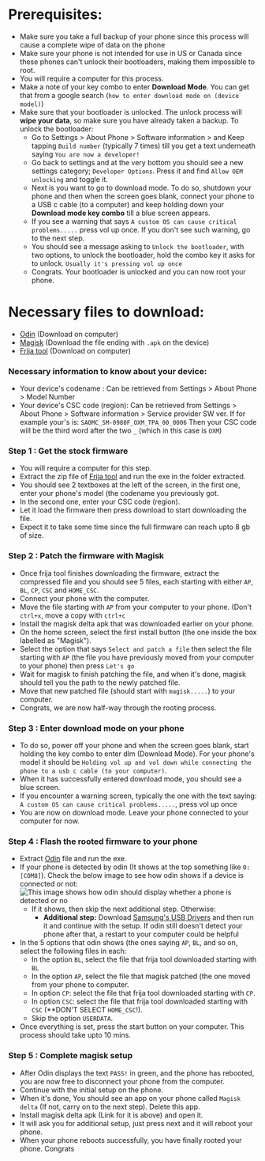# Prerequisites:
* Make sure you take a full backup of your phone since this process will cause a complete wipe of data on the phone
* Make sure your phone is not intended for use in US or Canada since these phones can't unlock their bootloaders, making them impossible to root.
* You will require a computer for this process.
* Make a note of your key combo to enter **Download Mode**. You can get that from a google search (`how to enter download mode on (device model)`)
* Make sure that your bootloader is unlocked. The unlock process will **wipe your data**, so make sure you have already taken a backup. To unlock the bootloader:
  - Go to Settings > About Phone > Software information > and Keep tapping `Build number` (typically 7 times) till you get a text underneath saying `You are now a developer!`
  - Go back to settings and at the very bottom you should see a new settings category; `Developer Options`. Press it and find `Allow OEM unlocking` and toggle it.
  - Next is you want to go to download mode. To do so, shutdown your phone and then when the screen goes blank, connect your phone to a USB c cable (to a computer) and keep holding down your **Download mode key combo** till a blue screen appears.
  - If you see a warning that says `A custom OS can cause critical problems.....` press vol up once. If you don't see such warning, go to the next step.
  - You should see a message asking to `Unlock the bootloader`, with two options, to unlock the bootloader, hold the combo key it asks for to unlock. `Usually it's pressing vol up once`
  - Congrats. Your bootloader is unlocked and you can now root your phone.
 
# Necessary files to download:
* [Odin](https://odindownload.com/download/Odin3_v3.14.4.zip) (Download on computer)
* [Magisk](https://github.com/topjohnwu/Magisk/releases/tag/v26.4) (Download the file ending with `.apk` on the device)
* [Frija tool](https://github.com/SlackingVeteran/frija/releases/download/v2.0.23262.4/Frija_v2.0.23262.4.zip) (Download on computer)

### Necessary information to know about your device:
* Your device's codename : Can be retrieved from Settings > About Phone > Model Number
* Your device's CSC code (region): Can be retrieved from Settings > About Phone > Software information > Service provider SW ver. If for example your's is:
`SAOMC_SM-0980F_OXM_TPA_00_0006`
Then your CSC code will be the third word after the two `_` (which in this case is `OXM`)

### Step 1 : Get the stock firmware
* You will require a computer for this step.
* Extract the zip file of [Frija tool](https://github.com/SlackingVeteran/frija/releases/download/v2.0.23262.4/Frija_v2.0.23262.4.zip) and run the exe in the folder extracted.
*  You should see 2 textboxes at the left of the screen, in the first one, enter your phone's model (the codename you previously got.
* In the second one, enter your CSC code (region).
* Let it load the firmware then press download to start downloading the file.
* Expect it to take some time since the full firmware can reach upto 8 gb of size.

### Step 2 : Patch the firmware with Magisk
* Once frija tool finishes downloading the firmware, extract the compressed file and you should see 5 files, each starting with either `AP`, `BL`, `CP`, `CSC` and `HOME_CSC`.
* Connect your phone with the computer.
* Move the file starting with `AP` from your computer to your phone. (Don't `ctrl+x`, move a copy with `ctrl+c`
* Install the magisk delta apk that was downloaded earlier on your phone.
* On the home screen, select the first install button (the one inside the box labelled as "Magisk").
* Select the option that says `Select and patch a file` then select the file starting with `AP` (the file you have previously moved from your computer to your phone) then press `Let's go`
* Wait for magisk to finish patching the file, and when it's done, magisk should tell you the path to the newly patched file.
* Move that new patched file (should start with `magisk.....`) to your computer.
* Congrats, we are now half-way through the rooting process.

### Step 3 : Enter download mode on your phone
* To do so, power off your phone and when the screen goes blank, start holding the key combo to enter dlm (Download Mode). For your phone's model it should be `Holding vol up and vol down while connecting the phone to a usb c cable (to your computer)`.
* When it has successfully entered download mode, you should see a blue screen.
* If you encounter a warning screen, typically the one with the text saying: `A custom OS can cause critical problems.....`, press vol up once
* You are now on download mode. Leave your phone connected to your computer for now.

### Step 4 : Flash the rooted firmware to your phone
* Extract [Odin](https://odindownload.com/download/Odin3_v3.14.4.zip) file and run the exe.
* If your phone is detected by odin (It shows at the top something like `0:[COM8]`). Check the below image to see how odin shows if a device is connected or not:
![This image shows how odin should display whether a phone is detected or no](https://forensic.manuals.mobiledit.com/__attachments/1818460206/odin%20(2).PNG?inst-v=6e773f4d-7a7a-40f7-bbe3-7018b31bb210)
  * If it shows, then skip the next additional step. Otherwise:
     - **Additional step:** Download [Samsung's USB Drivers](https://developer.samsung.com/sdp/file/2ad30860-0932-44e3-bf63-765a5cfa1010) and then run it and continue with the setup. If odin still doesn't detect your phone after that, a restart to your computer could be helpful
* In the 5 options that odin shows (the ones saying `AP`, `BL`, and so on, select the following files in each:
  - In the option `BL`, select the file that frija tool downloaded starting with `BL`
  - In the option `AP`, select the file that magisk patched (the one moved from your phone to computer.
  - In option `CP`: select the file that frija tool downloaded starting with `CP`.
  - In option `CSC`: select the file that frija tool downloaded starting with `CSC` (**DON'T SELECT `HOME_CSC`!).
  - Skip the option `USERDATA`.
* Once everything is set, press the start button on your computer. This process should take upto 10 mins.

### Step 5 : Complete magisk setup
* After Odin displays the text `PASS!` in green, and the phone has rebooted, you are now free to disconnect your phone from the computer.
* Continue with the initial setup on the phone.
* When it's done, You should see an app on your phone called `Magisk delta` (If not, carry on to the next step). Delete this app.
* Install magisk delta apk (Link for it is above) and open it.
* It will ask you for additional setup, just press next and it will reboot your phone.
* When your phone reboots successfully, you have finally rooted your phone. Congrats
